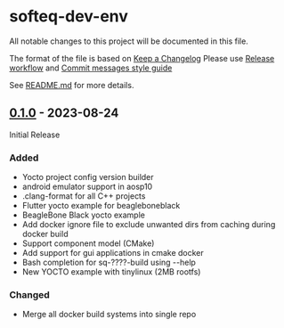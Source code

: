 # softeq-dev-env
All notable changes to this project will be documented in this file.

The format of the file is based on [Keep a Changelog](https://keepachangelog.com/en/1.0.0/)
Please use [Release workflow](https://portal.softeq.com/display/SDD/Git+flow#Gitflow-Releaseworkflow) and [Commit messages style guide](https://portal.softeq.com/display/SDD/Git+flow#Gitflow-Commitmessagesstyleguide)

See [README.md](README.md) for more details.

## [0.1.0] - 2023-08-24
Initial Release

### Added
- Yocto project config version builder
- android emulator support in aosp10
- .clang-format for all С++ projects
- Flutter yocto example for beagleboneblack
- BeagleBone Black yocto example
- Add docker ignore file to exclude unwanted dirs from caching during docker build
- Support component model (CMake)
- Add support for gui applications in cmake docker
- Bash completion for sq-????-build using --help
- New YOCTO example with tinylinux (2MB rootfs)

### Changed
- Merge all docker build systems into single repo

[0.1.0]: https://stash.softeq.com/projects/emblab/repos/softeq-dev-env/browse?at=406f20a
